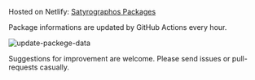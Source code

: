 Hosted on Netlify: [Satyrographos Packages](https://satyrographos-packages.netlify.app/)

Package informations are updated by GitHub Actions every hour.

![update-packege-data](https://github.com/matsud224/satypkg-viewer/workflows/update-packege-data/badge.svg)

Suggestions for improvement are welcome. Please send issues or pull-requests casually.
